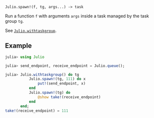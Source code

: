     Julio.spawn!(f, tg, args...) -> task

Run a function `f` with arguments `args` inside a task managed by the task group
`tg`.

See [`Julio.withtaskgroup`](@ref).

## Example

```julia
julia> using Julio

julia> send_endpoint, receive_endpoint = Julio.queue();

julia> Julio.withtaskgroup() do tg
           Julio.spawn!(tg, 111) do x
               put!(send_endpoint, x)
           end
           Julio.spawn!(tg) do
               @show take!(receive_endpoint)
           end
       end;
take!(receive_endpoint) = 111
```
